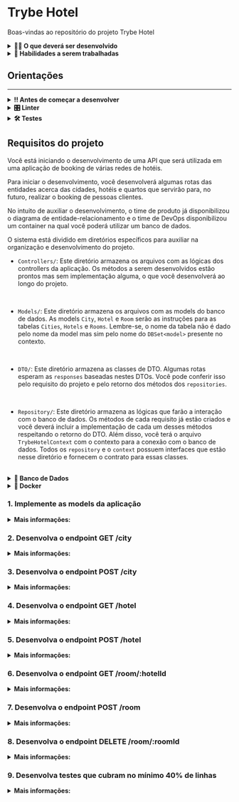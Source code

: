 # Trybe Hotel

Boas-vindas ao repositório do projeto Trybe Hotel
  
<details>
<summary><strong>🧑‍💻 O que deverá ser desenvolvido</strong></summary>

A empresa começou a desenvolver um software de booking de várias redes de hotéis.
A missão inicial é começar a desenvolver uma API responsável pelo controle de cidades, hotéis e quartos disponíveis para realizar reservas.
(Aplicação desenvolvida durante o curso da eletiva de C# na Trybe).

</details>
  
<details>
  <summary><strong>📝 Habilidades a serem trabalhadas </strong></summary>

- Entender do funcionamento do ASP.NET e como ele se integra ao C#.
- Entender do funcionamento do banco de dados.
- Criar operações de manipulação de banco de dados em uma API.


</details>


## Orientações
---

<details>
  <summary><strong>‼️ Antes de começar a desenvolver</strong></summary><br />

  1. Clone o repositório

  2. Instale as dependências
  
  - Entre na pasta `src/`.
  - Execute o comando: `dotnet restore`.
  
  3. Crie uma branch a partir da branch `master`

  4. Adicione as mudanças ao _stage_ do Git e faça um `commit`

  5. Adicione a sua branch com o novo `commit` ao repositório remoto

  6. Crie um novo `Pull Request` _(PR)_

</details>

<details>
  <summary><strong>🎛 Linter</strong></summary><br />

  Usaremos o [NetAnalyzer](https://docs.microsoft.com/pt-br/dotnet/fundamentals/code-analysis/overview) para fazer a análise estática do seu código.

  Este projeto já vem com as dependências relacionadas ao _linter_ configuradas no arquivo `.csproj`.

  O analisador já é instalado pelo plugin da `Microsoft C#` no `VSCode`. Para isso, basta fazer o download do [plugin](https://marketplace.visualstudio.com/items?itemName=ms-dotnettools.csharp) e instalá-lo.
</details>

<details>
  <summary><strong>🛠 Testes</strong></summary><br />

  O .NET já possui sua própria plataforma de testes.
  
  Este projeto já vem configurado e com suas dependências.

  ### Executando todos os testes

  Para executar os testes com o .NET, execute o comando dentro do diretório do seu projeto `src`!

  ```
  dotnet test
  ```

  ### Executando um teste específico

  Para executar um teste específico, basta executar o comando `dotnet test --filter Name~TestMethod1`.

  :warning: **Importante:** o comando irá executar testes cujo nome contém `TestMethod1`.

  :warning: **O avaliador automático não necessariamente avalia seu projeto na ordem em que os requisitos aparecem no readme. Isso acontece para deixar o processo de avaliação mais rápido. Então, não se assuste se isso acontecer, ok?**

  ### Outras opções para testes
  - Algumas opções que podem lhe ajudar são:
    -  `-?|-h|--help`: exibe a descrição completa de como utilizar o comando.
    -  `-t|--list-tests`: lista todos os testes, ao invés de executá-los.
    -  `-v|--verbosity <LEVEL>`: define o nível de detalhe na resposta dos testes.
      - `q | quiet`
      - `m | minimal`
      - `n | normal`
      - `d | detailed`
      - `diag | diagnostic`
      - Exemplo de uso: 
         ```
           dotnet test -v diag
         ```
         ou
         ```            
           dotnet test --verbosity=diagnostic
         ``` 
</details>

## Requisitos do projeto

Você está iniciando o desenvolvimento de uma API que será utilizada em uma aplicação de booking de várias redes de hotéis.

Para iniciar o desenvolvimento, você desenvolverá algumas rotas das entidades acerca das cidades, hotéis e quartos que servirão para, no futuro, realizar o booking de pessoas clientes.

No intuito de auxiliar o desenvolvimento, o time de produto já disponibilizou o diagrama de entidade-relacionamento e o time de DevOps disponibilizou um container na qual você poderá utilizar um banco de dados.

O sistema está dividido em diretórios específicos para auxiliar na organização e desenvolvimento do projeto.

- `Controllers/`: Este diretório armazena os arquivos com as lógicas dos controllers da aplicação. Os métodos a serem desenvolvidos estão prontos mas sem implementação alguma, o que você desenvolverá ao longo do projeto.
<br />

- `Models/`: Este diretório armazena os arquivos com as models do banco de dados. As models `City`, `Hotel` e `Room` serão as instruções para as tabelas `Cities`, `Hotels` e `Rooms`. Lembre-se, o nome da tabela não é dado pelo nome da model mas sim pelo nome do `DBSet<model>` presente no contexto.
<br />

- `DTO/`: Este diretório armazena as classes de DTO. Algumas rotas esperam as `responses` baseadas nestes DTOs. Você pode conferir isso pelo requisito do projeto e pelo retorno dos métodos dos `repositories`.
<br />

- `Repository/`: Este diretório armazena as lógicas que farão a interação com o banco de dados. Os métodos de cada requisito já estão criados e você deverá incluir a implementação de cada um desses métodos respeitando o retorno do DTO. Além disso, você terá o arquivo `TrybeHotelContext` com o contexto para a conexão com o banco de dados. Todos os `repository` e o `context` possuem interfaces que estão nesse diretório e fornecem o contrato para essas classes.
<br />

<details id='der'>
  <summary><strong>🎲 Banco de Dados</strong></summary>
  <br/>

  Para o desenvolvimento, o time de produto disponibilizou um *Diagrama de Entidade-Relacionamento (DER)* para construir a modelagem do banco de dados. Com essa imagem você já consegue saber:
  - Como nomear suas tabelas e colunas;
  - Quais são os tipos de suas colunas;
  - Relações entre tabelas.

    ![banco de dados](img/der.png)

  O diagrama infere 03 tabelas:
  - ***Cities***: tabela que armazenará um conjunto de cidades nas quais os hotéis estão localizados.
  - ***Hotels***: tabela que armazenará os hotéis da nossa aplicação. Note que informamos o `CityId`, atributo que armazenará o id da cidade.
  - ***Rooms***: tabela que armazenará os quartos de cada hotel da nossa aplicação. Note que informamos o `HotelId`, atributo que armazenará o id do hotel.

  Acerca dos relacionamentos, pelo diagrama de entidade-relacionamento temos:
  - Uma cidade pode ter vários hotéis.
  - Um hotel pode ter vários quartos.

  ⚠️ **Você poderá criar migrations para visualizar o banco de dados**

</details>

<details>
<summary><strong>🐳 Docker</strong></summary><br />

Para auxiliar no desenvolvimento, este projeto possui um arquivo do docker compose para subir um serviço do banco de dados `Azure Data Studio`. Este banco de dados possui a mesma arquitetura do `SQL Server`.

Para subir o serviço, utilize o comando:

```shell
docker-compose up -d --build
```

Para conectar ao seu sistema de gerenciamento de banco de dados, utilize as seguintes credenciais:

- `Server`: localhost
- `User`: sa
- `Password`: TrybeHotel12!
- `Database`: TrybeHotel
- `Trust server certificate`: true

Para criar o contexto do banco de dados na sua aplicação, utilize como connection string:

```csharp
var connectionString = "Server=localhost;Database=TrybeHotel;User=SA;Password=TrybeHotel12!;TrustServerCertificate=True";
```

⚠️ ** Essa connection string poderá ser utilizada no requisito 1 **

</details>

### 1. Implemente as models da aplicação

<details>
  <summary><strong>Mais informações:</strong></summary>

  Implemente os arquivos do diretório `/src/TrybeHotel/Models/`

  <details>
    <summary>Implemente a model <code>City</code></summary>
    <br />
City representará as cidades da aplicação e deverá conter os seguintes campos:
- `CityId`: Chave primária (int)
- `Name`: string
Cada cidade tem vários hotéis. A propriedade de navegação para `Hotel` deve se chamar `Hotels` (anulável).

Em caso de dúvidas, consulte o [diagrama de entidade-relacionamento](#der)
  </details>

<details>
    <summary>Implemente a model <code>Hotel</code></summary>
    <br />

Hotel representará os hotéis da aplicação e deverá conter os seguintes campos:
- `HotelId`: Chave primária (int)
- `Name`: string
- `Address`: string
- `CityId`: Chave estrangeira para a model `City` (int)
Cada hotel tem vários quartos. A propriedade de navegação para `Room` deve se chamar `Rooms` (anulável).
Cada hotel tem apenas uma cidade. A propriedade de navegação para `City` deve se chamar `City` (anulável).

Em caso de dúvidas, consulte o [diagrama de entidade-relacionamento](#der)
  </details>

  <details>
    <summary>Implemente a model <code>Room</code></summary>
    <br />

Room representará os quartos da aplicação e deverá conter os seguintes campos:
- `RoomId`: Chave primária (int)
- `Name`: string
- `Capacity`: int
- `Image`: string
- `HotelId`: Chave estrangeira para a model `Hotel`(int).
Cada quarto tem apenas um hotel. A propriedade de navegação para `Hotel` deve se chamar `Hotel` (anulável).

Em caso de dúvidas, consulte o [diagrama de entidade-relacionamento](#der)
  </details>

  <details>
    <summary>Implemente o contexto do banco de dados</summary>
    <br />

Finalize a implementação do contexto da aplicação no arquivo `src/TrybeHotel/Repository/TrybeHotelContext.cs`.

O contexto deverá ter todas as models da aplicação com os nomes `Cities`, `Hotels` e `Rooms`.

Faça um `override` do método `OnConfiguring` para o contexto se conectar ao seu banco de dados local.

Caso você queira executar o seu projeto para testar localmente, utilize o arquivo docker-compose.yml com um banco SqlServer. Caso você queira usar essa base, tenha o Docker e o docker-compose instalado na sua máquina!

Caso utilize este banco, configure a sua connectionString como:

```csharp
var connectionString = "Server=localhost;Database=TrybeHotel;User=SA;Password=TrybeHotel12!;TrustServerCertificate=True";
```

Você pode criar as tabelas do banco de dados atráves dos comandos `dotnet ef migrations add InitialCreate` e `dotnet ef database update`. Caso você execute esse comando, certifique-se de que o CLI do Entity Framework esteja instalado na sua máquina!
  </details>

<br />

**O que será testado:**

- Será testado que todas as models foram implementadas corretamente.
- Será testado que as models possuem as chaves primárias e estrangeiras necessárias.

</details>

### 2. Desenvolva o endpoint GET /city

<details>
  <summary><strong>Mais informações:</strong></summary>

- Este endpoint será responsável por listar todas as cidades.
- Implemente a lógica da sua controller no método `GetCities()` do arquivo `src/TrybeHotel/Controllers/CityController.cs`.
- Implemente a lógica de interação ao banco de dados no método `GetCities()` do arquivo `src/TrybeHotel/Repository/CityRepository.cs`.
- A sua repository retorna um tipo `CityDto` que deverá ser implementado no arquivo `src/TrybeHotel/Dto/CityDto.cs`. A sua classe de DTO deve seguir o formato da response da requisição. 
<br />

👀 **De olho na dica:** Monte o retorno do seu repository com os conhecimentos de `LINQ` e `DTO` já obtidos.
<br />

👀 **De olho na dica 2:** Para converter qualquer tipo de coleção no tipo de coleção `List`, utilize o método `ToList()`.

<br />

- O endpoint deve ser acessível através da URL `/city` e deve ser do tipo `GET`;
- O corpo da requisição é vazio.
- A resposta deve ser o status `200`.
- O corpo da resposta deve seguir o formato abaixo:

```json
[
    {
	    "cityId": 1,
	    "name": "Rio Branco"
    },

  /*...*/
]
```

**O que será testado:**

- Será testado que, quando solicitada a requisição, a mesma informe os dados correspondentes do banco de dados.
- Será testado que o status de retorno será `200`.
- Será testado que o corpo da resposta segue o padrão esperado.

</details>

### 3. Desenvolva o endpoint POST /city

<details>
  <summary><strong>Mais informações:</strong></summary>

- Este endpoint será responsável por inserir uma nova cidade.
- Implemente a lógica da sua controller no método `PostCity()` do arquivo `src/TrybeHotel/Controllers/CityController.cs`.
- Implemente a lógica de interação ao banco de dados no método `AddCity()` do arquivo `src/TrybeHotel/Repository/CityRepository.cs`.
- A sua repository retorna um tipo `CityDto` que deverá ser implementado no arquivo `src/TrybeHotel/Dto/CityDto.cs`. A sua classe de DTO deve seguir o formato da response da requisição. 
<br />

👀 **De olho na dica:** Monte o retorno do seu repository com os conhecimentos de `LINQ` e `DTO` já obtidos.
<br />

👀 **De olho na dica 2:** Para obter um único elemento de uma coleção, você pode obter o primeiro com o método `First()`. Exemplo: `coleção.First()`.

<br />

- O endpoint deve ser acessível através da URL `/city` e deve ser do tipo `POST`;
- O corpo da requisição deve seguir o padrão abaixo

```json
{
	"Name": "Rio de Janeiro"
}
```

- A resposta deve ser o status `201`.
- O corpo da resposta deve seguir o formato abaixo:

```json

{
	  "cityId": 2,
	  "name": "Rio de Janeiro"
},
```

**O que será testado:**

- Será testado que, quando solicitada a requisição, a mesma insira no banco de dados e retorne de acordo com o modelo
- Será testado que o status de retorno será `201`.
- Será testado que o corpo da resposta segue o padrão esperado.

</details>

### 4. Desenvolva o endpoint GET /hotel

<details>
  <summary><strong>Mais informações:</strong></summary>

- Este endpoint será responsável por listar todos os hotéis.
- Implemente a lógica da sua controller no método `GetHotels()` do arquivo `src/TrybeHotel/Controllers/HotelController.cs`.
- Implemente a lógica de interação ao banco de dados no método `GetHotels()` do arquivo `src/TrybeHotel/Repository/HotelRepository.cs`.
- A sua repository retorna um tipo `HotelDto` que deverá ser implementado no arquivo `src/TrybeHotel/Dto/HotelDto.cs`. A sua classe de DTO deve seguir o formato da response da requisição. 
<br />

👀 **De olho na dica:** Monte o retorno do seu repository com os conhecimentos de `LINQ` e `DTO` já obtidos.
<br />

👀 **De olho na dica 2:** Para converter qualquer tipo de coleção no tipo de coleção `List`, utilize o método `ToList()`.

<br />

- O endpoint deve ser acessível através da URL `/hotel` e deve ser do tipo `GET`;
- O corpo da requisição é vazio.
- A resposta deve ser o status `200`.
- O corpo da resposta deve seguir o formato abaixo:

```json
[
    {
		  "hotelId": 1,
		  "name": "Trybe Hotel SP",
		  "address": "Avenida Paulista, 1400",
		  "cityId": 1,
		  "cityName": "São Paulo"
	  },

  /*...*/
]
```

**O que será testado:**

- Será testado que, quando solicitada a requisição, a mesma informe os dados correspondentes do banco de dados.
- Será testado que o status de retorno será `200`.
- Será testado que o corpo da resposta segue o padrão esperado.

</details>

### 5. Desenvolva o endpoint POST /hotel

<details>
  <summary><strong>Mais informações:</strong></summary>

- Este endpoint será responsável por inserir um novo hotel.
- Implemente a lógica da sua controller no método `PostHotel()` do arquivo `src/TrybeHotel/Controllers/HotelController.cs`.
- Implemente a lógica de interação ao banco de dados no método `AddHotel()` do arquivo `src/TrybeHotel/Repository/HotelRepository.cs`.
- A sua repository retorna um tipo `HotelDto` que deverá ser implementado no arquivo `src/TrybeHotel/Dto/HotelDto.cs`. A sua classe de DTO deve seguir o formato da response da requisição. 
<br />

👀 **De olho na dica:** Monte o retorno do seu repository com os conhecimentos de `LINQ` e `DTO` já obtidos.
<br />

👀 **De olho na dica 2:** Para obter um único elemento de uma coleção, você pode obter o primeiro com o método `First()`. Exemplo: `coleção.First()`.

<br />

- O endpoint deve ser acessível através da URL `/hotel` e deve ser do tipo `POST`;
- O corpo da requisição deve seguir o padrão abaixo

```json
{
	"Name":"Trybe Hotel RJ",
	"Address":"Avenida Atlântica, 1400",
	"CityId": 2
}
```

- A resposta deve ser o status `201`.
- O corpo da resposta deve seguir o formato abaixo:

```json
{
	"hotelId": 2,
	"name": "Trybe Hotel RJ",
	"address": "Avenida Atlântica, 1400",
	"cityId": 2,
	"cityName": "Rio de Janeiro"
}
```

**O que será testado:**

- Será testado que, quando solicitada a requisição, a mesma insira no banco de dados e retorne de acordo com o modelo
- Será testado que o status de retorno será `201`.
- Será testado que o corpo da resposta segue o padrão esperado.

</details>


### 6. Desenvolva o endpoint GET /room/:hotelId

<details>
  <summary><strong>Mais informações:</strong></summary>

- Este endpoint será responsável por listar todos os quartos de um determinado hotel
- Implemente a lógica da sua controller no método `GetRoom()` do arquivo `src/TrybeHotel/Controllers/RoomController.cs`.
- Implemente a lógica de interação ao banco de dados no método `GetRooms()` do arquivo `src/TrybeHotel/Repository/RoomRepository.cs`.
- A sua repository retorna um tipo `RoomDto` que deverá ser implementado no arquivo `src/TrybeHotel/Dto/RoomDto.cs`. A sua classe de DTO deve seguir o formato da response da requisição. 
<br />

👀 **De olho na dica:** Monte o retorno do seu repository com os conhecimentos de `LINQ` e `DTO` já obtidos.
<br />

👀 **De olho na dica 2:** Para converter qualquer tipo de coleção no tipo de coleção `List`, utilize o método `ToList()`.

<br />

- O endpoint deve ser acessível através da URL `/room/:hotelId` e deve ser do tipo `GET`;
- O corpo da requisição é vazio.
- A resposta deve ser o status `200`.
- O corpo da resposta deve seguir o formato abaixo:

```json
[
    {
		  "roomId": 1,
		  "name": "Suite básica",
		  "capacity": 2,
		  "image": "image suite",
		  "hotel": {
  			"hotelId": 1,
			  "name": "Trybe Hotel SP",
			  "address": "Avenida Paulista, 1400",
			  "cityId": 1,
			  "cityName": "São Paulo"
		  }
	  },

  /*...*/
]
```

**O que será testado:**

- Será testado que, quando solicitada a requisição, a mesma informe os dados correspondentes do banco de dados.
- Será testado que o status de retorno será `200`.
- Será testado que o corpo da resposta segue o padrão esperado.

</details>

### 7. Desenvolva o endpoint POST /room


<details>
  <summary><strong>Mais informações:</strong></summary>

- Este endpoint será responsável por inserir um novo quarto a um hotel.
- Implemente a lógica da sua controller no método `PostRoom()` do arquivo `src/TrybeHotel/Controllers/RoomController.cs`.
- Implemente a lógica de interação ao banco de dados no método `AddRoom()` do arquivo `src/TrybeHotel/Repository/RoomRepository.cs`.
- A sua repository retorna um tipo `RoomDto` que deverá ser implementado no arquivo `src/TrybeHotel/Dto/RoomDto.cs`. A sua classe de DTO deve seguir o formato da response da requisição. 
<br />

👀 **De olho na dica:** Monte o retorno do seu repository com os conhecimentos de `LINQ` e `DTO` já obtidos.
<br />

👀 **De olho na dica 2:** Para obter um único elemento de uma coleção, você pode obter o primeiro com o método `First()`. Exemplo: `coleção.First()`.

<br />

- O endpoint deve ser acessível através da URL `/room` e deve ser do tipo `POST`;
- O corpo da requisição deve seguir o padrão abaixo

```json
{
	"Name":"Suite básica",
	"Capacity":2,
	"Image":"image suite",
	"HotelId": 1
}
```

- A resposta deve ser o status `201`.
- O corpo da resposta deve seguir o formato abaixo:

```json
{
	"roomId": 1,
	"name": "Suite básica",
	"capacity": 2,
	"image": "image suite",
	"hotel": {
		"hotelId": 1,
		"name": "Trybe Hotel SP",
		"address": "Avenida Paulista, 1400",
		"cityId": 1,
		"cityName": "São Paulo"
	}
}
```

**O que será testado:**

- Será testado que, quando solicitada a requisição, a mesma insira no banco de dados e retorne de acordo com o modelo
- Será testado que o status de retorno será `201`.
- Será testado que o corpo da resposta segue o padrão esperado.
</details>

### 8. Desenvolva o endpoint DELETE /room/:roomId

<details>
  <summary><strong>Mais informações:</strong></summary>

- Este endpoint será responsável por deletar um determinado quarto.
- Implemente a lógica da sua controller no método `Delete()` do arquivo `src/TrybeHotel/Controllers/RoomController.cs`.
- Implemente a lógica de interação ao banco de dados no método `DeleteRoom()` do arquivo `src/TrybeHotel/Repository/RoomRepository.cs`.
- O endpoint deve ser acessível através da URL `/room/:roomId` e deve ser do tipo `DELETE`;
- O corpo da requisição é vazio.
- A resposta deve ser o status `204`.

**O que será testado:**

- Será testado que, quando solicitada a requisição, a mesma faça a exclusão solicitada no banco de dados.
- Será testado que o status de retorno será `204`.

</details>

### 9. Desenvolva testes que cubram no mínimo 40% de linhas

<details>
  <summary><strong>Mais informações:</strong></summary>

- Desenvolva testes de integração que cubram 40% das linhas de código.
- Os testes devem ser implementados no arquivo `src/TrybeHotel.Test/IntegrationTest.cs`
- Este arquivo possui uma classe chamada `IntegrationTest`. Cada método dessa classe é um teste diferente.
- O construtor da classe `IntegrationTest` cria um `context` em memória de um banco de dados que será utilizado nos testes. Verifique neste construtor quais são as cidades, hotéis e quartos disponíveis no banco de dados que será utilizado no teste 👀.
- Este arquivo de testes já possui um método `TestGet` que testa a rota GET `/room`. Utilize o mesmo como exemplo para criar novos métodos e testar outras rotas.

**O que será testado:**

- Será avaliado que os testes cubram 40% das linhas de código.

</details>

